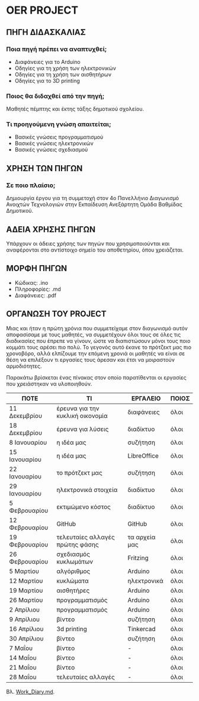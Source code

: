 # OER PROJECT

## ΠΗΓΗ ΔΙΔΑΣΚΑΛΙΑΣ

### Ποια πηγή πρέπει να αναπτυχθεί;
- Διαφάνειες για το Arduino
- Οδηγίες για τη χρήση των ηλεκτρονικών
- Οδηγίες για τη χρήση των αισθητήρων
- Οδηγίες για το 3D printing

### Ποιος θα διδαχθεί από την πηγή;
Μαθητές πέμπτης και έκτης τάξης δημοτικού σχολείου.

### Τι προηγούμενη γνώση απαιτείται;
- Βασικές γνώσεις προγραμματισμού
- Βασικές γνώσεις ηλεκτρονικών
- Βασικές γνώσεις σχεδιασμού

## ΧΡΗΣΗ ΤΩΝ ΠΗΓΩΝ

### Σε ποιο πλαίσιο;
Δημιουργία έργου για τη συμμετοχή στον 4ο Πανελλήνιο Διαγωνισμό Ανοιχτών Τεχνολογιών στην Εκπαίδευση Ανεξάρτητη Ομάδα Βαθμίδας Δημοτικού.

## ΑΔΕΙΑ ΧΡΗΣΗΣ ΠΗΓΩΝ
Υπάρχουν οι άδειες χρήσης των πηγών που χρησιμοποιούνται και αναφέρονται στο αντίστοιχο σημείο του αποθετηρίου, όπου χρειάζεται.

## ΜΟΡΦΗ ΠΗΓΩΝ
- Κώδικας: .ino
- Πληροφορίες: .md
- Διαφάνειες: .pdf

## ΟΡΓΑΝΩΣΗ ΤΟΥ PROJECT
Μιας και ήταν η πρώτη χρόνια που συμμετείχαμε στον διαγωνισμό αυτόν αποφασίσαμε με τους μαθητές, να συμμετέχουν όλοι τους σε όλες τις διαδικασίες που έπρεπε να γίνουν, ώστε να διαπιστώσουν μόνοι τους ποιο κομμάτι τους αρέσει πιο πολύ. Το γεγονός αυτό έκανε το πρότζεκτ μας πιο χρονοβόρο, αλλά ελπίζουμε την επόμενη χρονιά οι μαθητές να είναι σε θέση να επιλέξουν τι εργασίες τους άρεσαν και έτσι να μοιραστούν αρμοδιότητες.

Παρακάτω βρίσκεται ένας πίνακας στον οποίο παρατίθενται οι εργασίες που χρειάστηκαν να υλοποιηθούν.

<table>
  <thead>
    <tr>
      <th>ΠΟΤΕ</th>
      <th>ΤΙ</th>
      <th>ΕΡΓΑΛΕΙΟ</th>
      <th>ΠΟΙΟΣ</th>
    </tr>
  </thead>
  <tbody>
    <tr>
      <td>11 Δεκεμβρίου</td>
      <td>έρευνα για την κυκλική οικονομία</td>
      <td>διαφάνειες</td>
      <td>όλοι</td>
    </tr>
    <tr>
      <td>18 Δεκεμβρίου</td>
      <td>έρευνα για λύσεις</td>
      <td>διαδίκτυο</td>
      <td>όλοι</td>
    </tr>
    <tr>
      <td>8 Ιανουαρίου</td>
      <td>η ιδέα μας</td>
      <td>συζήτηση</td>
      <td>όλοι</td>
    </tr>
    <tr>
      <td>15 Ιανουαρίου</td>
      <td>η ιδέα μας</td>
      <td>LibreOffice</td>
      <td>όλοι</td>
    </tr>
    <tr>
      <td>22 Ιανουαρίου</td>
      <td>το πρότζεκτ μας</td>
      <td>συζήτηση</td>
      <td>όλοι</td>
    </tr>
    <tr>
      <td>29 Ιανουαρίου</td>
      <td>ηλεκτρονικά στοιχεία</td>
      <td>διαδίκτυο</td>
      <td>όλοι</td>
    </tr>
    <tr>
      <td>5 Φεβρουαρίου</td>
      <td>εκτιμώμενο κόστος</td>
      <td>διαδίκτυο</td>
      <td>όλοι</td>
    </tr>
    <tr>
      <td>12 Φεβρουαρίου</td>
      <td>GitHub</td>
      <td>GitHub</td>
      <td>όλοι</td>
    </tr>
    <tr>
      <td>19 Φεβρουαρίου</td>
      <td>τελευταίες αλλαγές πρώτης φάσης</td>
      <td>τα αρχεία μας</td>
      <td>όλοι</td>
    </tr>
    <tr>
      <td>26 Φεβρουαρίου</td>
      <td>σχεδιασμός κυκλωμάτων</td>
      <td>Fritzing</td>
      <td>όλοι</td>
    </tr>
    <tr>
      <td>5 Μαρτίου</td>
      <td>αλγόριθμος</td>
      <td>Arduino</td>
      <td>όλοι</td>
    </tr>
    <tr>
      <td>12 Μαρτίου</td>
      <td>κυκλώματα</td>
      <td>ηλεκτρονικά</td>
      <td>όλοι</td>
    </tr>
    <tr>
      <td>19 Μαρτίου</td>
      <td>αισθητήρες</td>
      <td>Arduino</td>
      <td>όλοι</td>
    </tr>
    <tr>
      <td>26 Μαρτίου</td>
      <td>προγραμματισμός</td>
      <td>Arduino</td>
      <td>όλοι</td>
    </tr>
    <tr>
      <td>2 Απρίλιου</td>
      <td>προγραμματισμός</td>
      <td>Arduino</td>
      <td>όλοι</td>
    </tr>
    <tr>
      <td>9 Απρίλιου</td>
      <td>βίντεο </td>
      <td>συζήτηση</td>
      <td>όλοι</td>
    </tr>
    <tr>
      <td>16 Απρίλιου</td>
      <td>3d printing</td>
      <td>Tinkercad</td>
      <td>όλοι</td>
    </tr>
    <tr>
      <td>30 Απρίλιου</td>
      <td>βίντεο</td>
      <td>συζήτηση</td>
      <td>όλοι</td>
    </tr>
    <tr>
      <td>7 Μαΐου</td>
      <td>βίντεο</td>
      <td>-</td>
      <td>όλοι</td>
    </tr>
    <tr>
      <td>14 Μαΐου</td>
      <td>βίντεο</td>
      <td>-</td>
      <td>όλοι</td>
    </tr>
    <tr>
      <td>21 Μαΐου</td>
      <td>βίντεο</td>
      <td>-</td>
      <td>όλοι</td>
    </tr>
    <tr>
      <td>28 Μαΐου</td>
      <td>τελευταίες αλλαγές</td>
      <td>-</td>
      <td>όλοι</td>
    </tr>
  </tbody>
</table>

Βλ. [Work_Diary.md](https://github.com/mariamou7/mask-decontamination/blob/main/Work_Diary.md).
